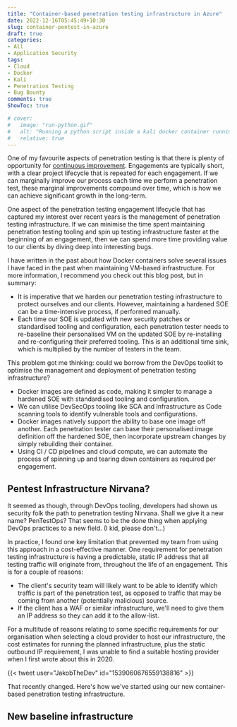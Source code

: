 ```yaml
---
title: "Container-based penetration testing infrastructure in Azure"
date: 2022-12-16T05:45:49+10:30
slug: container-pentest-in-azure
draft: true 
categories:
- All
- Application Security
tags:
- Cloud
- Docker
- Kali
- Penetration Testing
- Bug Bounty
comments: true
ShowToc: true

# cover:
#   image: "run-python.gif"
#   alt: "Running a python script inside a kali docker container running on Windows."
#   relative: true
---
```


One of my favourite aspects of penetration testing is that there is plenty of opportunity for [continuous improvement](https://jamesclear.com/continuous-improvement). Engagements are typically short, with a clear project lifecycle that is repeated for each engagement. If we can marginally improve our process each time we perform a penetration test, these marginal improvements compound over time, which is how we can achieve significant growth in the long-term.

One aspect of the penetration testing engagement lifecycle that has captured my interest over recent years is the management of penetration testing infrastructure. If we can minimise the time spent maintaining penetration testing tooling and spin up testing infrastructure faster at the beginning of an engagement, then we can spend more time providing value to our clients by diving deep into interesting bugs.

I have written in the past about how Docker containers solve several issues I have faced in the past when maintaining VM-based infrastructure. For more information, I recommend you check out this blog post, but in summary:

* It is imperative that we harden our penetration testing infrastructure to protect ourselves and our clients. However, maintaining a hardened SOE can be a time-intensive process, if performed manually.  
* Each time our SOE is updated with new security patches or standardised tooling and configuration, each penetration tester needs to re-baseline their personalised VM on the updated SOE by re-installing and re-configuring their preferred tooling. This is an additional time sink, which is multiplied by the number of testers in the team.

This problem got me thinking: could we borrow from the DevOps toolkit to optimise the management and deployment of penetration testing infrastructure?

* Docker images are defined as code, making it simpler to manage a hardened SOE with standardised tooling and configuration.  
* We can utilise DevSecOps tooling like SCA and Infrastructure as Code scanning tools to identify vulnerable tools and configurations.  
* Docker images natively support the ability to base one image off another. Each penetration tester can base their personalised image definition off the hardened SOE, then incorporate upstream changes by simply rebuilding their container.  
* Using CI / CD pipelines and cloud compute, we can automate the process of spinning up and tearing down containers as required per engagement.

## Pentest Infrastructure Nirvana?
It seemed as though, through DevOps tooling, developers had shown us security folk the path to penetration testing Nirvana. Shall we give it a new name? PenTestOps? That seems to be the done thing when applying DevOps practices to a new field. (I kid, please don't…)

In practice, I found one key limitation that prevented my team from using this approach in a cost-effective manner. One requirement for penetration testing infrastructure is having a predictable, static IP address that all testing traffic will originate from, throughout the life of an engagement. This is for a couple of reasons:

* The client's security team will likely want to be able to identify which traffic is part of the penetration test, as opposed to traffic that may be coming from another (potentially malicious) source.  
* If the client has a WAF or similar infrastructure, we'll need to give them an IP address so they can add it to the allow-list.

For a multitude of reasons relating to some specific requirements for our organisation when selecting a cloud provider to host our infrastructure, the cost estimates for running the planned infrastructure, plus the static outbound IP requirement, I was unable to find a suitable hosting provider when I first wrote about this in 2020.

{{< tweet user="JakobTheDev" id="1539060676559138816" >}}

That recently changed. Here's how we've started using our new container-based penetration testing infrastructure.

## New baseline infrastructure
